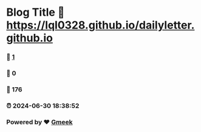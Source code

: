 # Blog Title :link: https://lql0328.github.io/dailyletter.github.io 
### :page_facing_up: [1](https://lql0328.github.io/dailyletter.github.io/tag.html) 
### :speech_balloon: 0 
### :hibiscus: 176 
### :alarm_clock: 2024-06-30 18:38:52 
### Powered by :heart: [Gmeek](https://github.com/Meekdai/Gmeek)

